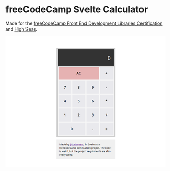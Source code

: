# freeCodeCamp Svelte Calculator

Made for the [freeCodeCamp Front End Development Libraries Certification](https://www.freecodecamp.org/learn/front-end-development-libraries/) and [High Seas](https://highseas.hackclub.com).

![screenshot](screenshot.png)
